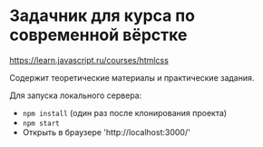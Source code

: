 # Задачник для курса по современной вёрстке

https://learn.javascript.ru/courses/htmlcss

Содержит теоретические материалы и практические задания.

Для запуска локального сервера:
- `npm install` (один раз после клонирования проекта)
- `npm start`
- Открыть в браузере 'http://localhost:3000/'
